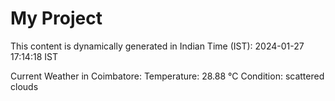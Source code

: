 # My Project

This content is dynamically generated in Indian Time (IST): 2024-01-27 17:14:18 IST


Current Weather in Coimbatore:
Temperature: 28.88 °C
Condition: scattered clouds
